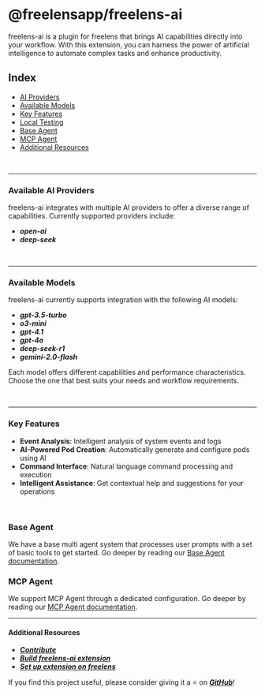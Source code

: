 # @freelensapp/freelens-ai
freelens-ai is a plugin for freelens that brings AI capabilities directly into your workflow. With this extension, you can harness the power of artificial intelligence to automate complex tasks and enhance productivity.

## Index
- [AI Providers](#available-ai-providers)
- [Available Models](#available-models)
- [Key Features](#key-features)
- [Local Testing](#rocket-how-to-test-it-locally)
- [Base Agent](#base-agent)
- [MCP Agent](#mcp-agent)
- [Additional Resources](#other-link)


<br>

***

### Available AI Providers
freelens-ai integrates with multiple AI providers to offer a diverse range of capabilities. Currently supported providers include:

- ***open-ai***
- ***deep-seek***

<br>

***

### Available Models
freelens-ai currently supports integration with the following AI models:

- ***gpt-3.5-turbo***
- ***o3-mini***
- ***gpt-4.1***
- ***gpt-4o***
- ***deep-seek-r1***
- ***gemini-2.0-flash***

Each model offers different capabilities and performance characteristics. Choose the one that best suits your needs and workflow requirements.

<br>

***

### Key Features
- **Event Analysis**: Intelligent analysis of system events and logs
- **AI-Powered Pod Creation**: Automatically generate and configure pods using AI
- **Command Interface**: Natural language command processing and execution
- **Intelligent Assistance**: Get contextual help and suggestions for your operations

<br>

### Base Agent
We have a base multi agent system that processes user prompts with a set of basic tools to get started.
Go deeper by reading our [Base Agent documentation](docs/BASE_AGENT.md).

### MCP Agent
We support MCP Agent through a dedicated configuration.
Go deeper by reading our [MCP Agent documentation](docs/MCP_AGENT.md).

***

#### Additional Resources
- [***Contribute***](CONTRIBUTING.md)
- [***Build freelens-ai extension***](./docs/BUILD.md)
- [***Set up extension on freelens***](./docs/SET_UP_EXTENSION.md)

If you find this project useful, please consider giving it a ⭐️ on [***GitHub***](https://github.com/freelensapp/freelens-ai)!


